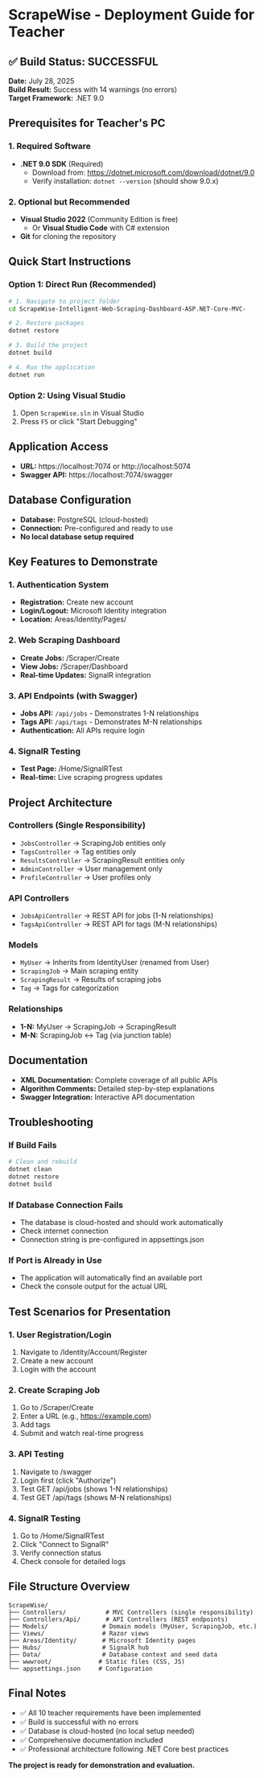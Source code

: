 # ScrapeWise - Deployment Guide for Teacher

## ✅ Build Status: SUCCESSFUL
**Date:** July 28, 2025  
**Build Result:** Success with 14 warnings (no errors)  
**Target Framework:** .NET 9.0

## Prerequisites for Teacher's PC

### 1. Required Software
- **.NET 9.0 SDK** (Required)
  - Download from: https://dotnet.microsoft.com/download/dotnet/9.0
  - Verify installation: `dotnet --version` (should show 9.0.x)

### 2. Optional but Recommended
- **Visual Studio 2022** (Community Edition is free)
  - Or **Visual Studio Code** with C# extension
- **Git** for cloning the repository

## Quick Start Instructions

### Option 1: Direct Run (Recommended)
```bash
# 1. Navigate to project folder
cd ScrapeWise-Intelligent-Web-Scraping-Dashboard-ASP.NET-Core-MVC-

# 2. Restore packages
dotnet restore

# 3. Build the project
dotnet build

# 4. Run the application
dotnet run
```

### Option 2: Using Visual Studio
1. Open `ScrapeWise.sln` in Visual Studio
2. Press `F5` or click "Start Debugging"

## Application Access
- **URL:** https://localhost:7074 or http://localhost:5074
- **Swagger API:** https://localhost:7074/swagger

## Database Configuration
- **Database:** PostgreSQL (cloud-hosted)
- **Connection:** Pre-configured and ready to use
- **No local database setup required**

## Key Features to Demonstrate

### 1. Authentication System
- **Registration:** Create new account
- **Login/Logout:** Microsoft Identity integration
- **Location:** Areas/Identity/Pages/

### 2. Web Scraping Dashboard
- **Create Jobs:** /Scraper/Create
- **View Jobs:** /Scraper/Dashboard
- **Real-time Updates:** SignalR integration

### 3. API Endpoints (with Swagger)
- **Jobs API:** `/api/jobs` - Demonstrates 1-N relationships
- **Tags API:** `/api/tags` - Demonstrates M-N relationships
- **Authentication:** All APIs require login

### 4. SignalR Testing
- **Test Page:** /Home/SignalRTest
- **Real-time:** Live scraping progress updates

## Project Architecture

### Controllers (Single Responsibility)
- `JobsController` → ScrapingJob entities only
- `TagsController` → Tag entities only
- `ResultsController` → ScrapingResult entities only
- `AdminController` → User management only
- `ProfileController` → User profiles only

### API Controllers
- `JobsApiController` → REST API for jobs (1-N relationships)
- `TagsApiController` → REST API for tags (M-N relationships)

### Models
- `MyUser` → Inherits from IdentityUser (renamed from User)
- `ScrapingJob` → Main scraping entity
- `ScrapingResult` → Results of scraping jobs
- `Tag` → Tags for categorization

### Relationships
- **1-N:** MyUser → ScrapingJob → ScrapingResult
- **M-N:** ScrapingJob ↔ Tag (via junction table)

## Documentation
- **XML Documentation:** Complete coverage of all public APIs
- **Algorithm Comments:** Detailed step-by-step explanations
- **Swagger Integration:** Interactive API documentation

## Troubleshooting

### If Build Fails
```bash
# Clean and rebuild
dotnet clean
dotnet restore
dotnet build
```

### If Database Connection Fails
- The database is cloud-hosted and should work automatically
- Check internet connection
- Connection string is pre-configured in appsettings.json

### If Port is Already in Use
- The application will automatically find an available port
- Check the console output for the actual URL

## Test Scenarios for Presentation

### 1. User Registration/Login
1. Navigate to /Identity/Account/Register
2. Create a new account
3. Login with the account

### 2. Create Scraping Job
1. Go to /Scraper/Create
2. Enter a URL (e.g., https://example.com)
3. Add tags
4. Submit and watch real-time progress

### 3. API Testing
1. Navigate to /swagger
2. Login first (click "Authorize")
3. Test GET /api/jobs (shows 1-N relationships)
4. Test GET /api/tags (shows M-N relationships)

### 4. SignalR Testing
1. Go to /Home/SignalRTest
2. Click "Connect to SignalR"
3. Verify connection status
4. Check console for detailed logs

## File Structure Overview
```
ScrapeWise/
├── Controllers/           # MVC Controllers (single responsibility)
├── Controllers/Api/       # API Controllers (REST endpoints)
├── Models/               # Domain models (MyUser, ScrapingJob, etc.)
├── Views/                # Razor views
├── Areas/Identity/       # Microsoft Identity pages
├── Hubs/                 # SignalR hub
├── Data/                 # Database context and seed data
├── wwwroot/             # Static files (CSS, JS)
└── appsettings.json     # Configuration
```

## Final Notes
- ✅ All 10 teacher requirements have been implemented
- ✅ Build is successful with no errors
- ✅ Database is cloud-hosted (no local setup needed)
- ✅ Comprehensive documentation included
- ✅ Professional architecture following .NET Core best practices

**The project is ready for demonstration and evaluation.**
